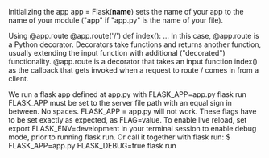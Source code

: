 Initializing the app
app = Flask(__name__) sets the name of your app to the name of your module ("app" if "app.py" is the name of your file).

Using @app.route
@app.route('/')
def index():
  ...
In this case, @app.route is a Python decorator. 
Decorators take functions and returns another function, usually extending the input function with additional ("decorated") functionality.
@app.route is a decorator that takes an input function index() as the callback that gets invoked when a request to route / comes in from a client.

We run a flask app defined at app.py with FLASK_APP=app.py flask run
FLASK_APP must be set to the server file path with an equal sign in between. No spaces. 
FLASK_APP = app.py will not work. These flags have to be set exactly as expected, as FLAG=value.
To enable live reload, set export FLASK_ENV=development in your terminal session to enable debug mode, prior to running flask run. Or call it together with flask run:
$ FLASK_APP=app.py FLASK_DEBUG=true flask run